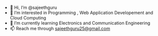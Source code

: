 - 👋 Hi, I’m @sajeethguru
- 👀 I’m interested in Programming , Web Application Developement and Cloud Computing
- 🌱 I’m currently learning Electronics and Communication Engineering
- 📫 Reach me through sajeethguru25@gmail.com

